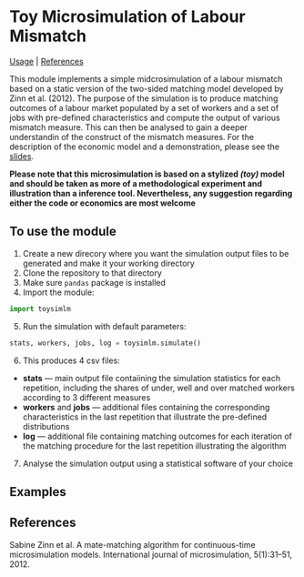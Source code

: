# Toy Microsimulation of Labour Mismatch

[Usage](#to-use-the-module) | [References](#references)

This module implements a simple midcrosimulation of a labour mismatch based on a static version of the two-sided matching model developed by Zinn et al. (2012). The purpose of the simulation is to produce matching outcomes of a labour market populated by a set of workers and a set of jobs with pre-defined characteristics and compute the output of various mismatch measure. This can then be analysed to gain a deeper understandin of the construct of the mismatch measures. For the description of the economic model and a demonstration, please see the [slides](./toysimlm_slides.pdf).


**Please note that this microsimulation is based on a stylized *(toy)* model and should be taken as more of a methodological experiment and illustration than a inference tool. Nevertheless, any suggestion regarding either the code or economics are most welcome**

## To use the module

1. Create a new direcory where you want the simulation output files to be generated and make it your working directory
2. Clone the repository to that directory
3. Make sure ``pandas`` package is installed
4. Import the module:
```python
import toysimlm
```
5. Run the simulation with default parameters:
```python
stats, workers, jobs, log = toysimlm.simulate()
```
6. This produces 4 csv files:
 - **stats** — main output file contaiining the simulation statistics for each repetition, including the shares of under, well and over matched workers according to 3 different measures
 - **workers** and **jobs** — additional files containing the corresponding characteristics in the last repetition that illustrate the pre-defined distributions 
 - **log** — additional file containing matching outcomes for each iteration of the matching procedure for the last repetition illustrating the algorithm
7. Analyse the simulation output using a statistical software of your choice

## Examples

## References

Sabine Zinn et al. A mate-matching algorithm for continuous-time microsimulation models. International journal of microsimulation, 5(1):31–51, 2012.
